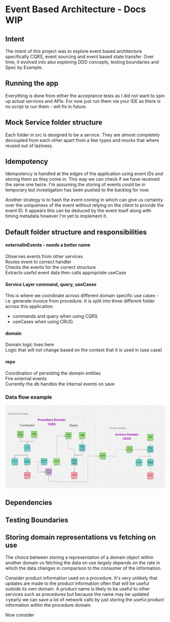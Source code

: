 # Event Based Architecture - Docs WIP

## Intent
The intent of this project was to explore event based architecture specifically CQRS, event sourcing and event based state
transfer. Over time, it evolved into also exploring DDD concepts, testing boundaries and Spec by Example.


## Running the app
Everything is done from either the acceptance tests as I did not want to spin up actual services and APIs. For now just
run them via your IDE as there is no script to run them - will fix in future.

## Mock Service folder structure
Each folder in src is designed to be a service. They are almost completely decoupled from each other apart from a few types
and mocks that where reused out of laziness.  

## Idempotency
Idempotency is handled at the edges of the application using event IDs and storing them as they come in. This way we can
check if we have received the same one twice. I'm assuming the storing of events could be in temporary but investigation
has been pushed to the backlog for now.

Another strategy is to hash the event coming in which can give us certainty over the uniqueness of the event without
relying on the client to provide the event ID. It appears this can be deduced by the event itself along with timing
metadata however I'm yet to implement it.

## Default folder structure and responsibilities
#### externalInEvents - needs a better name
Observes events from other services \
Routes event to correct handler \
Checks the events for the correct structure \
Extracts useful event data then calls appropriate useCase

#### Service Layer command, query, useCases 
This is where we coordinate across different domain specific use cases - i.e. generate invoice from procedure. It is
split into three different folder across this application:
* commands and query when using CQRS
* useCases when using CRUD.

#### domain
Domain logic lives here \
Logic that will not change based on the context that it is used in (use case)

#### repo
Coordination of persisting the domain entities \
Fire external events \
Currently the db handles the internal events on save

### Data flow example
![img.png](img.png)


## Dependencies


## Testing Boundaries

## Storing domain representations vs fetching on use
The choice between storing a representation of a domain object within another domain vs fetching the data on use largely
depends on the rate in which the data changes in comparison to the consumer of the information.

Consider product information used on a procedure. It's very unlikely that updates are made to the product information often that
will be useful outside its own domain. A  product name is likely to be useful to other services such as procedures but
because the name may be updated >yearly we can save a lot of network calls by just storing the useful product information
within the procedure domain.

Now consider 







